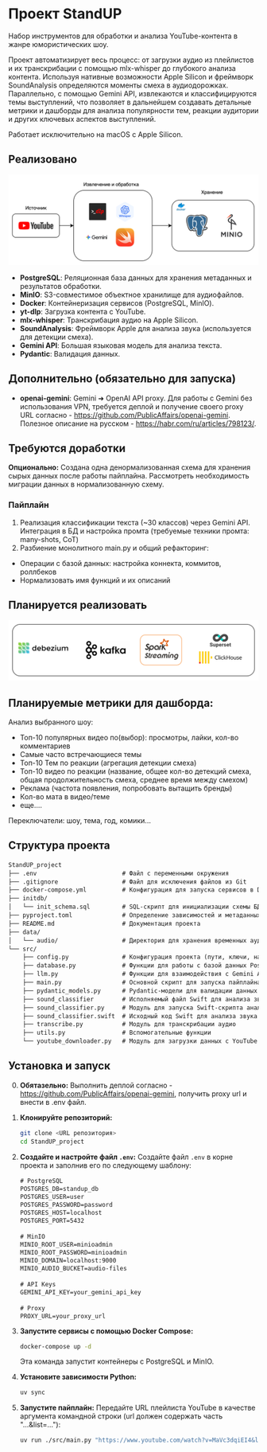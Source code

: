 # Проект StandUP

Набор инструментов для обработки и анализа YouTube-контента в жанре юмористических шоу. 

Проект автоматизирует весь процесс: от загрузки аудио из плейлистов и их транскрибации с помощью mlx-whisper до глубокого анализа контента. Используя нативные возможности Apple Silicon и фреймворк SoundAnalysis определяются моменты смеха в аудиодорожках. Параллельно, с помощью Gemini API, извлекаются и классифицируются темы выступлений, что позволяет в дальнейшем создавать детальные метрики и дашборды для анализа популярности тем, реакции аудитории и других ключевых аспектов выступлений.

Работает исключительно на macOS с Apple Silicon.

## Реализовано

![alt text](image-2.png)

*   **PostgreSQL**: Реляционная база данных для хранения метаданных и результатов обработки.
*   **MinIO**: S3-совместимое объектное хранилище для аудиофайлов.
*   **Docker**: Контейнеризация сервисов (PostgreSQL, MinIO).
*   **yt-dlp**: Загрузка контента с YouTube.
*   **mlx-whisper**: Транскрибация аудио на Apple Silicon.
*   **SoundAnalysis**: Фреймворк Apple для анализа звука (используется для детекции смеха).
*   **Gemini API**: Большая языковая модель для анализа текста.
*   **Pydantic**: Валидация данных.

## Дополнительно (обязательно для запуска)
*   **openai-gemini**: Gemini ➜ OpenAI API proxy. Для работы с Gemini без использования VPN, требуется деплой и получение своего proxy URL согласно - https://github.com/PublicAffairs/openai-gemini. Полезное описание на русском - https://habr.com/ru/articles/798123/.

## Требуются доработки
**Опционально:**
Создана одна денормализованная схема для хранения сырых данных после работы пайплайна. Рассмотреть необходимость миграции данных в нормализованную схему.

### Пайплайн
1. Реализация классификации текста (~30 классов) через Gemini API. Интеграция в БД и настройка промта (требуемые техники промта: many-shots, CoT)
2. Разбиение монолитного main.py и общий рефакторинг:
- Операции с базой данных: настройка коннекта, коммитов, роллбеков
- Нормализовать имя функций и их описаний

## Планируется реализовать

![alt text](image-1.png)


## Планируемые метрики для дашборда:

Анализ выбранного шоу:
- Топ-10 популярных видео по(выбор): просмотры, лайки, кол-во комментариев
- Самые часто встречающиеся темы
- Топ-10 Тем по реакции (агрегация детекции смеха)
- Топ-10 видео по реакции (название, общее кол-во детекций смеха, общая продолжительность смеха, среднее время между смехом)
- Реклама (частота появления, попробовать вытащить бренды)
- Кол-во мата в видео/теме
- еще....

Переключатели: шоу, тема, год, комики...



## Структура проекта

```txt
StandUP_project
├── .env                        # Файл с переменными окружения
├── .gitignore                  # Файл для исключения файлов из Git
├── docker-compose.yml          # Конфигурация для запуска сервисов в Docker
├── initdb/
│   └── init_schema.sql         # SQL-скрипт для инициализации схемы БД
├── pyproject.toml              # Определение зависимостей и метаданных проекта
├── README.md                   # Документация проекта
├── data/
│   └── audio/                  # Директория для хранения временных аудиофайлов
└── src/
    ├── config.py               # Конфигурация проекта (пути, ключи, настройки)
    ├── database.py             # Функции для работы с базой данных PostgreSQL
    ├── llm.py                  # Функции для взаимодействия с Gemini API
    ├── main.py                 # Основной скрипт для запуска пайплайна
    ├── pydantic_models.py      # Pydantic-модели для валидации данных
    ├── sound_classifier        # Исполняемый файл Swift для анализа звука
    ├── sound_classifier.py     # Модуль для запуска Swift-скрипта анализа звука
    ├── sound_classifier.swift  # Исходный код Swift для анализа звука
    ├── transcribe.py           # Модуль для транскрибации аудио
    ├── utils.py                # Вспомогательные функции
    └── youtube_downloader.py   # Модуль для загрузки данных с YouTube
```


## Установка и запуск
0. **Обятазельно:** Выполнить деплой согласно - https://github.com/PublicAffairs/openai-gemini, получить proxy url и внести в .env файл.

1.  **Клонируйте репозиторий:**
    ```bash
    git clone <URL репозитория>
    cd StandUP_project
    ```

2.  **Создайте и настройте файл `.env`:**
    Создайте файл `.env` в корне проекта и заполнив его по следующему шаблону:
    ```env
    # PostgreSQL
    POSTGRES_DB=standup_db
    POSTGRES_USER=user
    POSTGRES_PASSWORD=password
    POSTGRES_HOST=localhost
    POSTGRES_PORT=5432

    # MinIO
    MINIO_ROOT_USER=minioadmin
    MINIO_ROOT_PASSWORD=minioadmin
    MINIO_DOMAIN=localhost:9000
    MINIO_AUDIO_BUCKET=audio-files

    # API Keys
    GEMINI_API_KEY=your_gemini_api_key

    # Proxy
    PROXY_URL=your_proxy_url
    ```

3.  **Запустите сервисы с помощью Docker Compose:**
    ```bash
    docker-compose up -d
    ```
    Эта команда запустит контейнеры с PostgreSQL и MinIO.

4.  **Установите зависимости Python:**
    ```bash
    uv sync
    ```

5.  **Запустите пайплайн:**
    Передайте URL плейлиста YouTube в качестве аргумента командной строки (url должен содержать часть "...&list=..."):
    ```bash
    uv run ./src/main.py "https://www.youtube.com/watch?v=MaVc3dqiEI4&list=PLcQngyvNgfmLi9eyV9reNMqu-pbdKErKr" 
    ```
